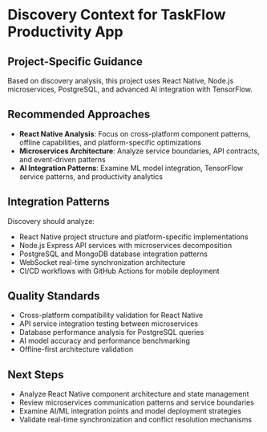 # Discovery Context for TaskFlow Productivity App

## Project-Specific Guidance
Based on discovery analysis, this project uses React Native, Node.js microservices, PostgreSQL, and advanced AI integration with TensorFlow.

## Recommended Approaches
- **React Native Analysis**: Focus on cross-platform component patterns, offline capabilities, and platform-specific optimizations
- **Microservices Architecture**: Analyze service boundaries, API contracts, and event-driven patterns
- **AI Integration Patterns**: Examine ML model integration, TensorFlow service patterns, and productivity analytics

## Integration Patterns
Discovery should analyze:
- React Native project structure and platform-specific implementations
- Node.js Express API services with microservices decomposition
- PostgreSQL and MongoDB database integration patterns
- WebSocket real-time synchronization architecture
- CI/CD workflows with GitHub Actions for mobile deployment

## Quality Standards
- Cross-platform compatibility validation for React Native
- API service integration testing between microservices
- Database performance analysis for PostgreSQL queries
- AI model accuracy and performance benchmarking
- Offline-first architecture validation

## Next Steps
- Analyze React Native component architecture and state management
- Review microservices communication patterns and service boundaries
- Examine AI/ML integration points and model deployment strategies
- Validate real-time synchronization and conflict resolution mechanisms